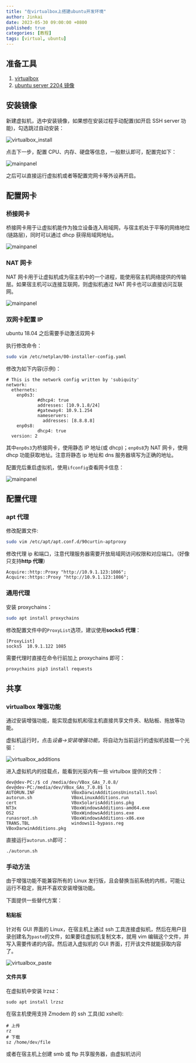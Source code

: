 ```yaml
---
title: "在virtualbox上搭建ubuntu开发环境"
author: Jinkai
date: 2023-05-30 09:00:00 +0800
published: true
categories: [教程]
tags: [virtual, ubuntu]
---
```


## 准备工具

1. [virtualbox](https://www.virtualbox.org/wiki/Downloads)
2. [ubuntu server 2204 镜像](https://ubuntu.com/download/server)

## 安装镜像

新建虚拟机，选中安装镜像，如果想在安装过程手动配置(如开启 SSH server 功能)，勾选跳过自动安装：

![virtualbox_install](/assets/img/2023-05-30-virtualbox-env/virtualbox_install.jpg)

点击下一步，配置 CPU、内存、硬盘等信息，一般默认即可，配置完如下：

![mainpanel](/assets/img/2023-05-30-virtualbox-env/virtualboxmainpanel.jpg)

之后可以直接运行虚拟机或者等配置完网卡等外设再开启。

## 配置网卡

### 桥接网卡

桥接网卡用于让虚拟机能作为独立设备连入局域网，与宿主机处于平等的网络地位(链路层)，同时可以通过 dhcp 获得局域网地址。

![mainpanel](/assets/img/2023-05-30-virtualbox-env/network1.jpg)

### NAT 网卡

NAT 网卡用于让虚拟机成为宿主机中的一个进程，能使用宿主机网络提供的传输层。如果宿主机可以连接互联网，则虚拟机通过 NAT 网卡也可以直接访问互联网。

![mainpanel](/assets/img/2023-05-30-virtualbox-env/network2.jpg)

### 双网卡配置 IP

ubuntu 18.04 之后需要手动激活双网卡

执行修改命令：

```bash
sudo vim /etc/netplan/00-installer-config.yaml
```

修改为如下内容(示例)：

```shell
# This is the network config written by 'subiquity'
network:
  ethernets:
    enp0s3:
            #dhcp4: true
            addresses: [10.9.1.8/24]
            #gateway4: 10.9.1.254
            nameservers:
              addresses: [8.8.8.8]
    enp0s8:
            dhcp4: true
  version: 2
```

其中`enp0s3`为桥接网卡，使用静态 IP 地址(或 dhcp)；`enp0s8`为 NAT 网卡，使用 dhcp 功能获取地址。注意将静态 ip 地址和 dns 服务器填写为正确的地址。

配置完后重启虚拟机，使用`ifconfig`查看网卡信息：

![mainpanel](/assets/img/2023-05-30-virtualbox-env/networkifconfig.jpg)

## 配置代理

### apt 代理

修改配置文件:

```bash
sudo vim /etc/apt/apt.conf.d/90curtin-aptproxy
```

修改代理 ip 和端口，注意代理服务器需要开放局域网访问权限和对应端口。（好像只支持**http 代理**）

```shell
Acquire::http::Proxy "http://10.9.1.123:1086";
Acquire::https::Proxy "http://10.9.1.123:1086";
```

### 通用代理

安装 proxychains：

```bash
sudo apt install proxychains
```

修改配置文件中的`ProxyList`选项，建议使用**socks5 代理**：

```config
[ProxyList]
socks5  10.9.1.122 1085
```

需要代理时直接在命令行前加上 proxychains 即可：

```bash
proxychains pip3 install requests
```

## 共享

### virtualbox 增强功能

通过安装增强功能，能实现虚拟机和宿主机直接共享文件夹、粘贴板、拖放等功能。

虚拟机运行时，点击*设备->安装增强功能*，将自动为当前运行的虚拟机挂载一个光驱：

![virtualbox_additions](/assets/img/2023-05-30-virtualbox-env/virtualbox_additions.png)

进入虚拟机内的挂载点，能看到光驱内有一些 virtulbox 提供的文件：

```console
dev@dev-PC:/$ cd /media/dev/VBox_GAs_7.0.8/
dev@dev-PC:/media/dev/VBox_GAs_7.0.8$ ls
AUTORUN.INF              VBoxDarwinAdditionsUninstall.tool
autorun.sh               VBoxLinuxAdditions.run
cert                     VBoxSolarisAdditions.pkg
NT3x                     VBoxWindowsAdditions-amd64.exe
OS2                      VBoxWindowsAdditions.exe
runasroot.sh             VBoxWindowsAdditions-x86.exe
TRANS.TBL                windows11-bypass.reg
VBoxDarwinAdditions.pkg
```

直接运行`autorun.sh`即可：

```shell
./autorun.sh
```

### 手动方法

由于增强功能不能兼容所有的 Linux 发行版，且会替换当前系统的内核，可能让运行不稳定，我并不喜欢安装增强功能。

下面提供一些替代方案：

#### 粘贴板

针对有 GUI 界面的 Linux，在宿主机上通过 ssh 工具连接虚拟机，然后在用户目录创建名为`paste`的文件，如果要往虚拟机复制文本，就用 vim 编辑这个文件，并写入需要传递的内容。然后进入虚拟机的 GUI 界面，打开该文件就能获取内容了。

![virtualbox_paste](/assets/img/2023-05-30-virtualbox-env/virtualbox_paste.png)

#### 文件共享

在虚拟机中安装 lrzsz：

```shell
sudo apt install lrzsz
```

在宿主机使用支持 Zmodem 的 ssh 工具(如 xshell):

```shell
# 上传
rz
# 下载
sz /home/dev/file
```

或者在宿主机上创建 smb 或 ftp 共享服务器，由虚拟机访问
